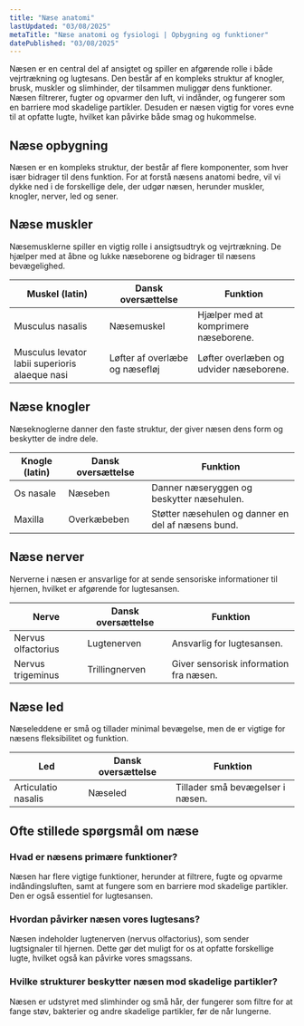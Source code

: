 ```yaml
---
title: "Næse anatomi"
lastUpdated: "03/08/2025"
metaTitle: "Næse anatomi og fysiologi | Opbygning og funktioner"
datePublished: "03/08/2025"
---
```


Næsen er en central del af ansigtet og spiller en afgørende rolle i både vejrtrækning og lugtesans. Den består af en kompleks struktur af knogler, brusk, muskler og slimhinder, der tilsammen muliggør dens funktioner. Næsen filtrerer, fugter og opvarmer den luft, vi indånder, og fungerer som en barriere mod skadelige partikler. Desuden er næsen vigtig for vores evne til at opfatte lugte, hvilket kan påvirke både smag og hukommelse.

## Næse opbygning

Næsen er en kompleks struktur, der består af flere komponenter, som hver især bidrager til dens funktion. For at forstå næsens anatomi bedre, vil vi dykke ned i de forskellige dele, der udgør næsen, herunder muskler, knogler, nerver, led og sener.

## Næse muskler

Næsemusklerne spiller en vigtig rolle i ansigtsudtryk og vejrtrækning. De hjælper med at åbne og lukke næseborene og bidrager til næsens bevægelighed.

| Muskel (latin) | Dansk oversættelse | Funktion |
|----------------|--------------------|----------|
| Musculus nasalis | Næsemuskel | Hjælper med at komprimere næseborene. |
| Musculus levator labii superioris alaeque nasi | Løfter af overlæbe og næsefløj | Løfter overlæben og udvider næseborene. |

## Næse knogler

Næseknoglerne danner den faste struktur, der giver næsen dens form og beskytter de indre dele.

| Knogle (latin) | Dansk oversættelse | Funktion |
|----------------|--------------------|----------|
| Os nasale | Næseben | Danner næseryggen og beskytter næsehulen. |
| Maxilla | Overkæbeben | Støtter næsehulen og danner en del af næsens bund. |

## Næse nerver

Nerverne i næsen er ansvarlige for at sende sensoriske informationer til hjernen, hvilket er afgørende for lugtesansen.

| Nerve | Dansk oversættelse | Funktion |
|-------|--------------------|----------|
| Nervus olfactorius | Lugtenerven | Ansvarlig for lugtesansen. |
| Nervus trigeminus | Trillingnerven | Giver sensorisk information fra næsen. |

## Næse led

Næseleddene er små og tillader minimal bevægelse, men de er vigtige for næsens fleksibilitet og funktion.

| Led | Dansk oversættelse | Funktion |
|-----|--------------------|----------|
| Articulatio nasalis | Næseled | Tillader små bevægelser i næsen. |

## Ofte stillede spørgsmål om næse

### Hvad er næsens primære funktioner?

Næsen har flere vigtige funktioner, herunder at filtrere, fugte og opvarme indåndingsluften, samt at fungere som en barriere mod skadelige partikler. Den er også essentiel for lugtesansen.

### Hvordan påvirker næsen vores lugtesans?

Næsen indeholder lugtenerven (nervus olfactorius), som sender lugtsignaler til hjernen. Dette gør det muligt for os at opfatte forskellige lugte, hvilket også kan påvirke vores smagssans.

### Hvilke strukturer beskytter næsen mod skadelige partikler?

Næsen er udstyret med slimhinder og små hår, der fungerer som filtre for at fange støv, bakterier og andre skadelige partikler, før de når lungerne.